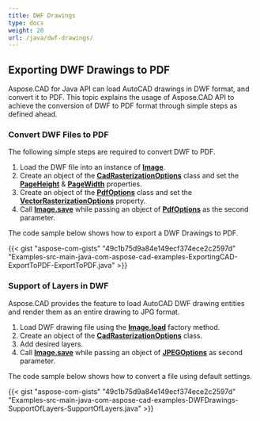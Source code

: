 ```yaml
---
title: DWF Drawings
type: docs
weight: 20
url: /java/dwf-drawings/
---
```


## **Exporting DWF Drawings to PDF**

Aspose.CAD for Java API can load AutoCAD drawings in DWF format, and convert it to PDF. This topic explains the usage of Aspose.CAD API to achieve the conversion of DWF to PDF format through simple steps as defined ahead.

### **Convert DWF Files to PDF**

The following simple steps are required to convert DWF to PDF.

1. Load the DWF file into an instance of [**Image**](https://reference.aspose.com/cad/java/com.aspose.cad/Image).
1. Create an object of the [**CadRasterizationOptions**](https://reference.aspose.com/cad/java/com.aspose.cad.imageoptions/CadRasterizationOptions) class and set the [**PageHeight**](https://reference.aspose.com/cad/java/com.aspose.cad.imageoptions/VectorRasterizationOptions#setPageHeight-float-) & [**PageWidth**](https://reference.aspose.com/cad/java/com.aspose.cad.imageoptions/VectorRasterizationOptions#setPageWidth-float-) properties.
1. Create an object of the [**PdfOptions**](https://reference.aspose.com/cad/java/com.aspose.cad.imageoptions/PdfOptions) class and set the [**VectorRasterizationOptions**](https://reference.aspose.com/cad/java/com.aspose.cad.imageoptions/VectorRasterizationOptions) property.
1. Call [**Image.save**](https://reference.aspose.com/cad/java/com.aspose.cad/Image#save--) while passing an object of [**PdfOptions**](https://reference.aspose.com/cad/java/com.aspose.cad.imageoptions/PdfOptions) as the second parameter.

The code sample below shows how to export a DWF Drawings to PDF.

{{< gist "aspose-com-gists" "49c1b75d9a84e149ecf374ece2c2597d" "Examples-src-main-java-com-aspose-cad-examples-ExportingCAD-ExportToPDF-ExportToPDF.java" >}}

### **Support of Layers in DWF**

Aspose.CAD provides the feature to load AutoCAD DWF drawing entities and render them as an entire drawing to JPG format.

1. Load DWF drawing file using the [**Image.load**](https://reference.aspose.com/cad/java/com.aspose.cad/Image#load-java.io.InputStream-) factory method.
1. Create an object of the [**CadRasterizationOptions**](https://reference.aspose.com/cad/java/com.aspose.cad.imageoptions/CadRasterizationOptions) class.
1. Add desired layers.
1. Call [**Image.save**](https://reference.aspose.com/cad/java/com.aspose.cad/Image#save--) while passing an object of [**JPEGOptions**](https://reference.aspose.com/cad/java/com.aspose.cad.imageoptions/JpegOptions) as second parameter.

The code sample below shows how to convert a file using default settings.

{{< gist "aspose-com-gists" "49c1b75d9a84e149ecf374ece2c2597d" "Examples-src-main-java-com-aspose-cad-examples-DWFDrawings-SupportOfLayers-SupportOfLayers.java" >}}
